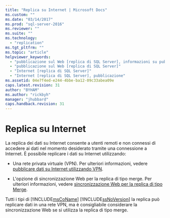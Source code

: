 ```yaml
---
title: "Replica su Internet | Microsoft Docs"
ms.custom: ""
ms.date: "03/14/2017"
ms.prod: "sql-server-2016"
ms.reviewer: ""
ms.suite: ""
ms.technology: 
  - "replication"
ms.tgt_pltfrm: ""
ms.topic: "article"
helpviewer_keywords: 
  - "pubblicazione sul Web [replica di SQL Server], informazioni su pubblicazione sul Web"
  - "pubblicazione sul Web [replica di SQL Server]"
  - "Internet [replica di SQL Server]"
  - "Internet [replica di SQL Server], pubblicazione"
ms.assetid: 04e7f4ed-e244-4bbe-ba12-09c33abea09e
caps.latest.revision: 31
author: "BYHAM"
ms.author: "rickbyh"
manager: "jhubbard"
caps.handback.revision: 31
---
```

# Replica su Internet
  La replica dei dati su Internet consente a utenti remoti e non connessi di accedere ai dati nel momento desiderato tramite una connessione a Internet. È possibile replicare i dati su Internet utilizzando:  
  
-   Una rete privata virtuale (VPN). Per ulteriori informazioni, vedere [pubblicare dati su Internet utilizzando VPN](../../relational-databases/replication/publish-data-over-the-internet-using-vpn.md).  
  
-   L'opzione di sincronizzazione Web per la replica di tipo merge. Per ulteriori informazioni, vedere [sincronizzazione Web per la replica di tipo Merge](../../relational-databases/replication/web-synchronization-for-merge-replication.md).  
  
 Tutti i tipi di [!INCLUDE[msCoName](../../includes/msconame-md.md)] [!INCLUDE[ssNoVersion](../../includes/ssnoversion-md.md)] la replica può replicare dati in una rete VPN, ma è consigliabile considerare la sincronizzazione Web se si utilizza la replica di tipo merge.  
  
  